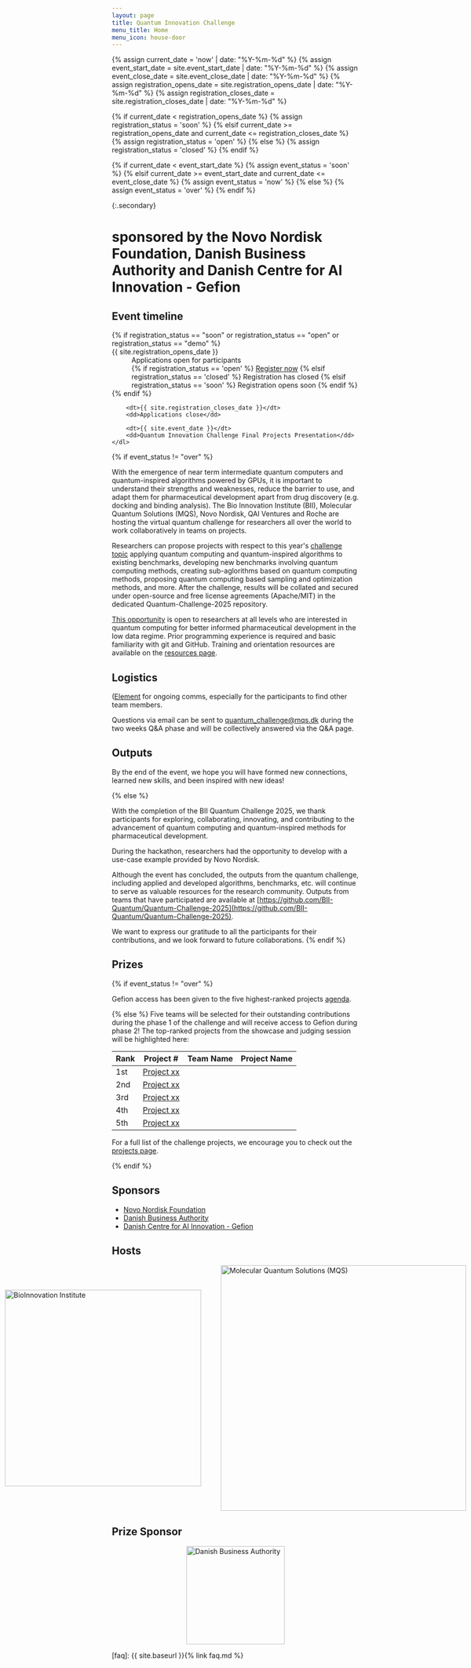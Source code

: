 ```yaml
---
layout: page
title: Quantum Innovation Challenge
menu_title: Home
menu_icon: house-door
---
```

{% assign current_date = 'now' | date: "%Y-%m-%d" %}
{% assign event_start_date = site.event_start_date | date: "%Y-%m-%d" %}
{% assign event_close_date = site.event_close_date | date: "%Y-%m-%d" %}
{% assign registration_opens_date = site.registration_opens_date | date: "%Y-%m-%d" %}
{% assign registration_closes_date = site.registration_closes_date | date: "%Y-%m-%d" %}

{% if current_date < registration_opens_date %}
    {% assign registration_status = 'soon' %}
{% elsif current_date >= registration_opens_date and current_date <= registration_closes_date %}
    {% assign registration_status = 'open' %}
{% else %}
    {% assign registration_status = 'closed' %}
{% endif %}

{% if current_date < event_start_date %}
    {% assign event_status = 'soon' %}
{% elsif current_date >= event_start_date and current_date <= event_close_date %}
    {% assign event_status = 'now' %}
{% else %}
    {% assign event_status = 'over' %}
{% endif %}

{:.secondary}
# sponsored by the Novo Nordisk Foundation, Danish Business Authority and Danish Centre for AI Innovation - Gefion

<div class="aside">
    <h2><i class="bi bi-calendar3"></i> Event timeline</h2>
    <dl>
        {% if registration_status == "soon" or registration_status == "open" or registration_status == "demo" %}
            <dt>{{ site.registration_opens_date }}</dt>
            <dd>
                Applications open for participants<br>
                {% if registration_status == 'open' %}
                    <a href="{{ site.baseurl }}{% link registration.md %}" class="btn">Register now</a>
                {% elsif registration_status == 'closed' %}
                    <a class="btn disabled">Registration has closed</a>
                {% elsif registration_status == 'soon' %}
                    <a class="btn disabled">Registration opens soon</a>
                {% endif %}
            </dd>
        {% endif %}

        <dt>{{ site.registration_closes_date }}</dt>
        <dd>Applications close</dd>

        <dt>{{ site.event_date }}</dt>
        <dd>Quantum Innovation Challenge Final Projects Presentation</dd>
    </dl>
</div>

{% if event_status != "over" %}

With the emergence of near term intermediate quantum computers and quantum-inspired algorithms powered by GPUs, it is important to understand their strengths and weaknesses, reduce the barrier to use, and adapt them for pharmaceutical development apart from drug discovery (e.g. docking and binding analysis).
The Bio Innovation Institute (BII), Molecular Quantum Solutions (MQS), Novo Nordisk, QAI Ventures and Roche are hosting the virtual quantum challenge for researchers all over the world to work collaboratively in teams on projects. 

Researchers can propose projects with respect to this year's [challenge topic](_/../projects.md) applying quantum computing and quantum-inspired algorithms to existing benchmarks, developing new benchmarks involving quantum computing methods, creating sub-aglorithms based on quantum computing methods, proposing quantum computing based sampling and optimization methods, and more.
After the challenge, results will be collated and secured under open-source and free license agreements (Apache/MIT) in the dedicated Quantum-Challenge-2025 repository.

[This opportunity](_/../registration.md) is open to researchers at all levels who are interested in quantum computing for better informed pharmaceutical development in the low data regime.
Prior programming experience is required and basic familiarity with git and GitHub.
Training and orientation resources are available on the [resources page](_/../resources.md).

## Logistics

([Element](https://) for ongoing comms, especially for the participants to find other team members.

Questions via email can be sent to quantum_challenge@mqs.dk during the two weeks Q&A phase and will be collectively answered via the Q&A page.

## Outputs

By the end of the event, we hope you will have formed new connections, learned new skills, and been inspired with new ideas!

{% else %}

With the completion of the BII Quantum Challenge 2025, we thank participants for exploring, collaborating, innovating, and contributing to the advancement of quantum computing and quantum-inspired methods for pharmaceutical development.

During the hackathon, researchers had the opportunity to develop with a use-case example provided by Novo Nordisk.

Although the event has concluded, the outputs from the quantum challenge, including applied and developed algorithms, benchmarks, etc. will continue to serve as valuable resources for the research community. Outputs from teams that have participated  are available at [https://github.com/BII-Quantum/Quantum-Challenge-2025](https://github.com/BII-Quantum/Quantum-Challenge-2025).

We want to express our gratitude to all the participants for their contributions, and we look forward to future collaborations.
{% endif %}

## Prizes

{% if event_status != "over" %}

Gefion access has been given to the five highest-ranked projects [agenda](_/../agenda.md).


{% else %}
Five teams will be selected for their outstanding contributions during the phase 1 of the challenge and will receive access to Gefion during phase 2! The top-ranked projects from the showcase and judging session will be highlighted here:

| Rank | Project #                                            | Team Name | Project Name |
| ---  | ---------------------------------------------------- | --------- | ------------ |
| 1st  | [Project xx](https://bii-quantum.github.io/projects) |           |              |
| 2nd  | [Project xx](https://bii-quantum.github.io/projects) |           |              |
| 3rd  | [Project xx](https://bii-quantum.github.io/projects) |           |              |
| 4th  | [Project xx](https://bii-quantum.github.io/projects) |           |              |
| 5th  | [Project xx](https://bii-quantum.github.io/projects) |           |              |

For a full list of the challenge projects, we encourage you to check out the [projects page](_/../projects.md).

{% endif %}

## Sponsors

- [Novo Nordisk Foundation](https://novonordiskfonden.dk/)
- [Danish Business Authority](https://danishbusinessauthority.dk/)
- [Danish Centre for AI Innovation - Gefion](https://dcai.dk/)

## Hosts

<div style="display: flex; align-items: center; justify-content: center;">
    <a href="https://bii.dk/">
        <img src="https://mva.org/wp-content/uploads/2019/03/BII_Logo_Petroleum_RGB.png" alt="BioInnovation Institute" style="width:400px; margin-right: 20px;">
    </a>
    <a href="https://mqs.dk">
        <img src="https://mqs.dk/Images/Logo/MQS_Logo_Text_black.png" alt="Molecular Quantum Solutions (MQS)" style="width:500px; margin-left: 20px;">
    </a>
</div>

## Prize Sponsor

<div style="display: flex; align-items: center; justify-content: center;">
    <a href="https://danishbusinessauthority.dk/">
        <img src="https://stateofgreen.com/en/wp-content/uploads/2018/05/profile_logo_6283_460x160-4-240x83.png" alt="Danish Business Authority" style="width:200px;">
    </a>
</div>

[faq]: {{ site.baseurl }}{% link faq.md %}
